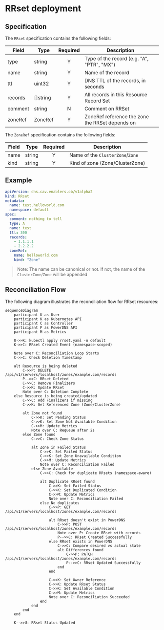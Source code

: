 # RRset deployment

## Specification

The `RRset` specification contains the following fields:

| Field | Type | Required | Description |
| ----- | ---- |:--------:| ----------- |
| type | string | Y | Type of the record (e.g. "A", "PTR", "MX") |
| name | string | Y | Name of the record |
| ttl | uint32 | Y | DNS TTL of the records, in seconds
| records | []string | Y | All records in this Resource Record Set
| comment | string | N | Comment on RRSet |
| zoneRef | ZoneRef | Y | ZoneRef reference the zone the RRSet depends on |

The `ZoneRef` specification contains the following fields:

| Field | Type | Required | Description |
| ----- | ---- |:--------:| ----------- |
| name | string | Y | Name of the `ClusterZone`/`Zone` |
| kind | string | Y | Kind of zone (Zone/ClusterZone) |

## Example

```yaml
apiVersion: dns.cav.enablers.ob/v1alpha2
kind: RRset
metadata:
  name: test.helloworld.com
  namespace: default
spec:
  comment: nothing to tell
  type: A
  name: test
  ttl: 300
  records:
    - 1.1.1.1
    - 2.2.2.2
  zoneRef:
    name: helloworld.com
    kind: "Zone"
```

> Note: The name can be canonical or not. If not, the name of the `ClusterZone`/`Zone` will be appended

## Reconciliation Flow

The following diagram illustrates the reconciliation flow for RRset resources:

```mermaid
sequenceDiagram
    participant U as User
    participant K as Kubernetes API
    participant C as Controller
    participant P as PowerDNS API
    participant M as Metrics
    
    U->>K: kubectl apply rrset.yaml -n default
    K->>C: RRset Created Event (namespace-scoped)
    
    Note over C: Reconciliation Loop Starts
    C->>C: Check Deletion Timestamp
    
    alt Resource is being deleted
        C->>P: DELETE /api/v1/servers/localhost/zones/example.com/records
        P-->>C: RRset Deleted
        C->>C: Remove Finalizers
        C->>K: Update RRset
        Note over C: Deletion Complete
    else Resource is being created/updated
        C->>C: Add Finalizers if missing
        C->>K: Get Referenced Zone (Zone/ClusterZone)
        
        alt Zone not found
            C->>K: Set Pending Status
            C->>K: Set Zone Not Available Condition
            C->>M: Update Metrics
            Note over C: Requeue after 2s
        else Zone found
            C->>C: Check Zone Status
            
            alt Zone in Failed Status
                C->>K: Set Failed Status
                C->>K: Set Zone Unavailable Condition
                C->>M: Update Metrics
                Note over C: Reconciliation Failed
            else Zone Available
                C->>C: Check for duplicate RRsets (namespace-aware)
                
                alt Duplicate RRset found
                    C->>K: Set Failed Status
                    C->>K: Set Duplicated Condition
                    C->>M: Update Metrics
                    Note over C: Reconciliation Failed
                else No duplicates
                    C->>P: GET /api/v1/servers/localhost/zones/example.com/records
                    
                    alt RRset doesn't exist in PowerDNS
                        C->>P: POST /api/v1/servers/localhost/zones/example.com/records
                        Note over P: Create RRset with records
                        P-->>C: RRset Created Successfully
                    else RRset exists in PowerDNS
                        C->>C: Compare desired vs actual state
                        alt Differences found
                            C->>P: PATCH /api/v1/servers/localhost/zones/example.com/records
                            P-->>C: RRset Updated Successfully
                        end
                    end
                    
                    C->>K: Set Owner Reference
                    C->>K: Update RRset Status
                    C->>K: Set Available Condition
                    C->>M: Update Metrics
                    Note over C: Reconciliation Succeeded
                end
            end
        end
    end
    
    K-->>U: RRset Status Updated
```